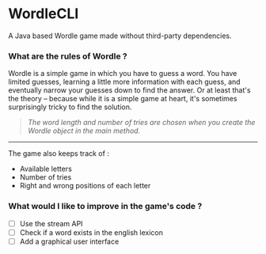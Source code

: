 # WordleCLI
A Java based Wordle game made without third-party dependencies.

### What are the rules of Wordle ?
Wordle is a simple game in which you have to guess a word. You have limited guesses, learning a little more information with each guess, and eventually narrow your guesses down to find the answer. Or at least that's the theory – because while it is a simple game at heart, it's sometimes surprisingly tricky to find the solution. 

> *The word length and number of tries are chosen when you create the Wordle object in the main method.*

___

The game also keeps track of :
- Available letters
- Number of tries
- Right and wrong positions of each letter

### What would I like to improve in the game's code ?
- [ ] Use the stream API
- [ ] Check if a word exists in the english lexicon
- [ ] Add a graphical user interface
